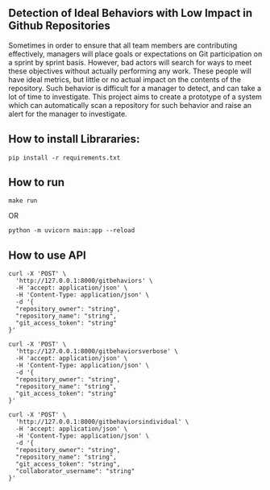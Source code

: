 ## Detection of Ideal Behaviors with Low Impact in Github Repositories


Sometimes in order to ensure that all team members are contributing effectively, managers will place goals or expectations on Git participation on a sprint by sprint basis. However, 
bad actors will search for ways to meet these objectives without actually performing any work. These people will have ideal metrics, but little or no actual impact on the contents
of the repository. Such behavior is difficult for a manager to detect, and can take a lot of time to investigate. This project aims to create a prototype of a system
which can automatically scan a repository for such behavior and raise an alert for the manager to investigate.

## How to install Librararies:
```
pip install -r requirements.txt
```

## How to run
``` 
make run 
```
OR
```
python -m uvicorn main:app --reload
```

## How to use API
```
curl -X 'POST' \
  'http://127.0.0.1:8000/gitbehaviors' \
  -H 'accept: application/json' \
  -H 'Content-Type: application/json' \
  -d '{
  "repository_owner": "string",
  "repository_name": "string",
  "git_access_token": "string"
}'
```

```
curl -X 'POST' \
  'http://127.0.0.1:8000/gitbehaviorsverbose' \
  -H 'accept: application/json' \
  -H 'Content-Type: application/json' \
  -d '{
  "repository_owner": "string",
  "repository_name": "string",
  "git_access_token": "string"
}'
```

```
curl -X 'POST' \
  'http://127.0.0.1:8000/gitbehaviorsindividual' \
  -H 'accept: application/json' \
  -H 'Content-Type: application/json' \
  -d '{
  "repository_owner": "string",
  "repository_name": "string",
  "git_access_token": "string",
  "collaborator_username": "string"
}'
```
